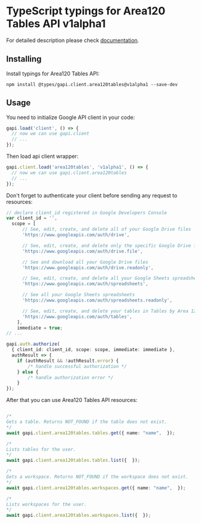 # TypeScript typings for Area120 Tables API v1alpha1


For detailed description please check [documentation](https://support.google.com/area120-tables/answer/10011390).

## Installing

Install typings for Area120 Tables API:

```
npm install @types/gapi.client.area120tables@v1alpha1 --save-dev
```

## Usage

You need to initialize Google API client in your code:

```typescript
gapi.load('client', () => {
  // now we can use gapi.client
  // ...
});
```

Then load api client wrapper:

```typescript
gapi.client.load('area120tables', 'v1alpha1', () => {
  // now we can use gapi.client.area120tables
  // ...
});
```

Don't forget to authenticate your client before sending any request to resources:

```typescript
// declare client_id registered in Google Developers Console
var client_id = '',
  scope = [ 
      // See, edit, create, and delete all of your Google Drive files
      'https://www.googleapis.com/auth/drive',

      // See, edit, create, and delete only the specific Google Drive files you use with this app
      'https://www.googleapis.com/auth/drive.file',

      // See and download all your Google Drive files
      'https://www.googleapis.com/auth/drive.readonly',

      // See, edit, create, and delete all your Google Sheets spreadsheets
      'https://www.googleapis.com/auth/spreadsheets',

      // See all your Google Sheets spreadsheets
      'https://www.googleapis.com/auth/spreadsheets.readonly',

      // See, edit, create, and delete your tables in Tables by Area 120
      'https://www.googleapis.com/auth/tables',
    ],
    immediate = true;
// ...

gapi.auth.authorize(
  { client_id: client_id, scope: scope, immediate: immediate },
  authResult => {
    if (authResult && !authResult.error) {
        /* handle successful authorization */
    } else {
        /* handle authorization error */
    }
});
```

After that you can use Area120 Tables API resources:

```typescript

/*
Gets a table. Returns NOT_FOUND if the table does not exist.
*/
await gapi.client.area120tables.tables.get({ name: "name",  });

/*
Lists tables for the user.
*/
await gapi.client.area120tables.tables.list({  });

/*
Gets a workspace. Returns NOT_FOUND if the workspace does not exist.
*/
await gapi.client.area120tables.workspaces.get({ name: "name",  });

/*
Lists workspaces for the user.
*/
await gapi.client.area120tables.workspaces.list({  });
```
